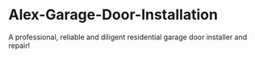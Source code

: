# Alex-Garage-Door-Installation
A professional, reliable and diligent residential garage door installer and repair!
